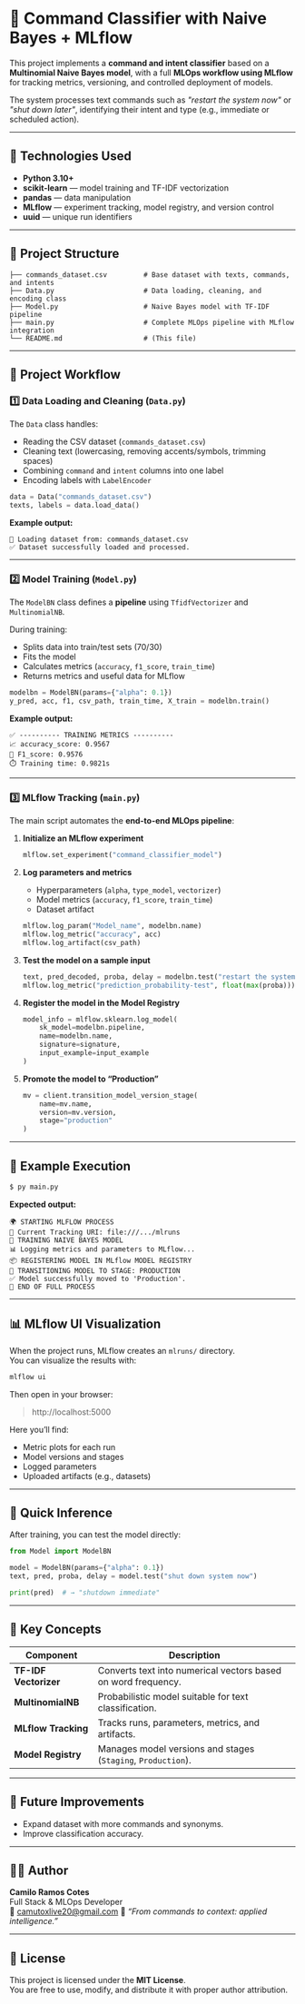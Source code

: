 # 🧠 Command Classifier with Naive Bayes + MLflow

This project implements a **command and intent classifier** based on a **Multinomial Naive Bayes model**, with a full **MLOps workflow using MLflow** for tracking metrics, versioning, and controlled deployment of models.

The system processes text commands such as _"restart the system now"_ or _"shut down later"_, identifying their intent and type (e.g., immediate or scheduled action).

---

## 🚀 Technologies Used

- **Python 3.10+**
- **scikit-learn** — model training and TF-IDF vectorization
- **pandas** — data manipulation
- **MLflow** — experiment tracking, model registry, and version control
- **uuid** — unique run identifiers

---

## 📂 Project Structure

```
├── commands_dataset.csv         # Base dataset with texts, commands, and intents
├── Data.py                      # Data loading, cleaning, and encoding class
├── Model.py                     # Naive Bayes model with TF-IDF pipeline
├── main.py                      # Complete MLOps pipeline with MLflow integration
└── README.md                    # (This file)
```

---

## 🧩 Project Workflow

### 1️⃣ Data Loading and Cleaning (`Data.py`)

The `Data` class handles:
- Reading the CSV dataset (`commands_dataset.csv`)
- Cleaning text (lowercasing, removing accents/symbols, trimming spaces)
- Combining `command` and `intent` columns into one label
- Encoding labels with `LabelEncoder`

```python
data = Data("commands_dataset.csv")
texts, labels = data.load_data()
```

**Example output:**

```
📂 Loading dataset from: commands_dataset.csv
✅ Dataset successfully loaded and processed.
```

---

### 2️⃣ Model Training (`Model.py`)

The `ModelBN` class defines a **pipeline** using `TfidfVectorizer` and `MultinomialNB`.

During training:
- Splits data into train/test sets (70/30)
- Fits the model
- Calculates metrics (`accuracy`, `f1_score`, `train_time`)
- Returns metrics and useful data for MLflow

```python
modelbn = ModelBN(params={"alpha": 0.1})
y_pred, acc, f1, csv_path, train_time, X_train = modelbn.train()
```

**Example output:**

```
✅ ---------- TRAINING METRICS ----------
📈 accuracy_score: 0.9567
🎯 F1_score: 0.9576
⏱️ Training time: 0.9821s
```

---

### 3️⃣ MLflow Tracking (`main.py`)

The main script automates the **end-to-end MLOps pipeline**:

1. **Initialize an MLflow experiment**
   ```python
   mlflow.set_experiment("command_classifier_model")
   ```

2. **Log parameters and metrics**
   - Hyperparameters (`alpha`, `type_model`, `vectorizer`)
   - Model metrics (`accuracy`, `f1_score`, `train_time`)
   - Dataset artifact

   ```python
   mlflow.log_param("Model_name", modelbn.name)
   mlflow.log_metric("accuracy", acc)
   mlflow.log_artifact(csv_path)
   ```

3. **Test the model on a sample input**
   ```python
   text, pred_decoded, proba, delay = modelbn.test("restart the system now")
   mlflow.log_metric("prediction_probability-test", float(max(proba)))
   ```

4. **Register the model in the Model Registry**
   ```python
   model_info = mlflow.sklearn.log_model(
       sk_model=modelbn.pipeline,
       name=modelbn.name,
       signature=signature,
       input_example=input_example
   )
   ```

5. **Promote the model to “Production”**
   ```python
   mv = client.transition_model_version_stage(
       name=mv.name,
       version=mv.version,
       stage="production"
   )
   ```

---

## 🧱 Example Execution

```bash
$ py main.py
```

**Expected output:**
```
🌍 STARTING MLFLOW PROCESS
🔗 Current Tracking URI: file:///.../mlruns
🧠 TRAINING NAIVE BAYES MODEL
📊 Logging metrics and parameters to MLflow...
📦 REGISTERING MODEL IN MLflow MODEL REGISTRY
🚀 TRANSITIONING MODEL TO STAGE: PRODUCTION
✅ Model successfully moved to 'Production'.
🎉 END OF FULL PROCESS
```

---

## 📊 MLflow UI Visualization

When the project runs, MLflow creates an `mlruns/` directory.  
You can visualize the results with:

```bash
mlflow ui
```

Then open in your browser:
> http://localhost:5000

Here you’ll find:
- Metric plots for each run  
- Model versions and stages  
- Logged parameters  
- Uploaded artifacts (e.g., datasets)

---

## 🧪 Quick Inference

After training, you can test the model directly:

```python
from Model import ModelBN

model = ModelBN(params={"alpha": 0.1})
text, pred, proba, delay = model.test("shut down system now")

print(pred)  # → "shutdown immediate"
```

---

## 🧠 Key Concepts

| Component | Description |
|------------|--------------|
| **TF-IDF Vectorizer** | Converts text into numerical vectors based on word frequency. |
| **MultinomialNB** | Probabilistic model suitable for text classification. |
| **MLflow Tracking** | Tracks runs, parameters, metrics, and artifacts. |
| **Model Registry** | Manages model versions and stages (`Staging`, `Production`). |

---

## 🧩 Future Improvements

- Expand dataset with more commands and synonyms.  
- Improve classification accuracy.

---

## 👨‍💻 Author

**Camilo Ramos Cotes**  
Full Stack & MLOps Developer  
📧 camutoxlive20@gmail.com 
🧩 _“From commands to context: applied intelligence.”_

---

## 🏁 License

This project is licensed under the **MIT License**.  
You are free to use, modify, and distribute it with proper author attribution.
